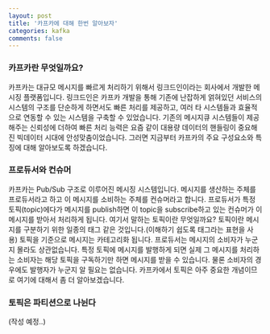 ```yaml
---
layout: post
title: '카프카에 대해 한번 알아보자'
categories: kafka
comments: false
---
```


### 카프카란 무엇일까요?
카프카는 대규모 메시지를 빠르게 처리하기 위해서 링크드인이라는 회사에서 개발한 메시징 플랫폼입니다. 링크드인은 카프카 개발을 통해 기존에 난잡하게 얽혀있던 서비스의 시스템의 구조를 단순하게 하면서도 빠른 처리를 제공하고, 여러 타 시스템들과 효율적으로 연동할 수 있는 시스템을 구축할 수 있었습니다. 기존의 메시지큐 시스템들이 제공해주는 신뢰성에 더하여 빠른 처리 능력은 요즘 같이 대용량 데이터의 핸들링이 중요해진 빅데이터 시대에 안성맞춤이었습니다. 
그러면 지금부터 카프카의 주요 구성요소와 특징에 대해 알아보도록 하겠습니다. 

### 프로듀서와 컨슈머
카프카는 Pub/Sub 구조로 이루어진 메시징 시스템입니다. 메시지를 생산하는 주체를 프로듀서라고 하고 이 메시지를 소비하는 주체를 컨슈머라고 합니다. 프로듀서가 특정 토픽(topic)에다가 메시지를 publish하면 이 topic을 subscribe하고 있는 컨슈머가 이 메시지를 받아서 처리하게 됩니다. 여기서 말하는 토픽이란 무엇일까요?
토픽이란 메시지를 구분하기 위한 일종의 태그 같은 것입니다.(이해하기 쉽도록 태그라는 표현을 사용) 토픽을 기준으로 메시지는 카테고리화 됩니다. 프로듀서는 메시지의 소비자가 누군지 몰라도 상관없습니다. 특정 토픽에 메시지를 발행하게 되면 실제 그 메시지를 처리하는 소비자는 해당 토픽을 구독하기만 하면 메시지를 받을 수 있습니다. 물론 소비자의 경우에도 발행자가 누군지 알 필요는 없습니다. 
카프카에서 토픽은 아주 중요한 개념이므로 여기에 대해서 좀 더 알아보겠습니다. 

### 토픽은 파티션으로 나뉜다
(작성 예정..)

